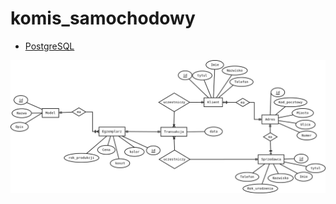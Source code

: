 # komis_samochodowy

- [PostgreSQL](https://www.postgresql.org/docs/current/) 

![project](https://github.com/valentynkuts/komis_samochodowy/blob/master/komis_samochodowy.png)
